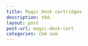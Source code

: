 ```yaml
---
title: Magic Desk cartridges
description: tbd.
layout: post
post-url: magic-desk-cart
categories: cbm asm
---
```

